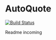 # AutoQuote

[![Build Status](https://img.shields.io/travis/cakephp/app/master.svg?style=flat-square)](https://travis-ci.org/cakephp/app)

Readme incoming

